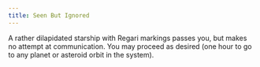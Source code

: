 ```yaml
---
title: Seen But Ignored
---
```

A rather dilapidated starship with Regari markings passes you,
but makes no attempt at communication. You may proceed as
desired (one hour to go to any planet or asteroid orbit in the
system).
